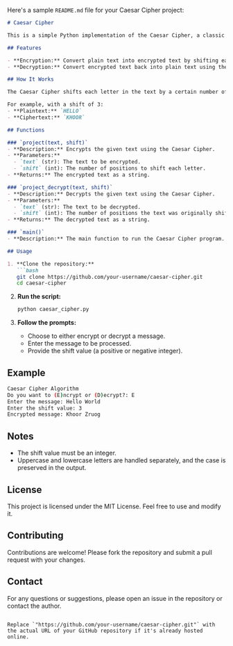 Here's a sample `README.md` file for your Caesar Cipher project:

```markdown
# Caesar Cipher

This is a simple Python implementation of the Caesar Cipher, a classic encryption technique. The Caesar Cipher works by shifting the letters of the alphabet by a fixed number of positions. This project includes functions to both encrypt and decrypt messages using the Caesar Cipher.

## Features

- **Encryption:** Convert plain text into encrypted text by shifting each letter by a specified amount.
- **Decryption:** Convert encrypted text back into plain text using the same shift value.

## How It Works

The Caesar Cipher shifts each letter in the text by a certain number of positions down or up the alphabet, wrapping around if necessary. Non-alphabet characters (e.g., spaces, punctuation) remain unchanged.

For example, with a shift of 3:
- **Plaintext:** `HELLO`
- **Ciphertext:** `KHOOR`

## Functions

### `project(text, shift)`
- **Description:** Encrypts the given text using the Caesar Cipher.
- **Parameters:**
  - `text` (str): The text to be encrypted.
  - `shift` (int): The number of positions to shift each letter.
- **Returns:** The encrypted text as a string.

### `project_decrypt(text, shift)`
- **Description:** Decrypts the given text using the Caesar Cipher.
- **Parameters:**
  - `text` (str): The text to be decrypted.
  - `shift` (int): The number of positions the text was originally shifted.
- **Returns:** The decrypted text as a string.

### `main()`
- **Description:** The main function to run the Caesar Cipher program. It prompts the user to choose between encryption and decryption, input a message, and provide a shift value.

## Usage

1. **Clone the repository:**
   ```bash
   git clone https://github.com/your-username/caesar-cipher.git
   cd caesar-cipher
   ```

2. **Run the script:**
   ```bash
   python caesar_cipher.py
   ```

3. **Follow the prompts:**
   - Choose to either encrypt or decrypt a message.
   - Enter the message to be processed.
   - Provide the shift value (a positive or negative integer).

## Example

```bash
Caesar Cipher Algorithm
Do you want to (E)ncrypt or (D)ecrypt?: E
Enter the message: Hello World
Enter the shift value: 3
Encrypted message: Khoor Zruog
```

## Notes

- The shift value must be an integer.
- Uppercase and lowercase letters are handled separately, and the case is preserved in the output.

## License

This project is licensed under the MIT License. Feel free to use and modify it.

## Contributing

Contributions are welcome! Please fork the repository and submit a pull request with your changes.

## Contact

For any questions or suggestions, please open an issue in the repository or contact the author.

```

Replace `"https://github.com/your-username/caesar-cipher.git"` with the actual URL of your GitHub repository if it's already hosted online.
